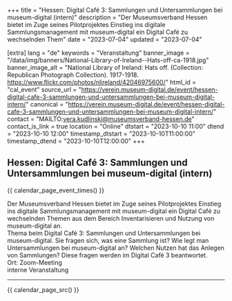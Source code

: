 +++
title = "Hessen: Digital Café 3: Sammlungen und Untersammlungen bei museum-digital (intern)"
description = "Der Museumsverband Hessen bietet im Zuge seines Pilotprojektes Einstieg ins digitale Sammlungsmanagement mit museum-digital ein Digital Café zu wechselnden Them"
date = "2023-07-04"
updated = "2023-07-04"

[extra]
lang = "de"
keywords = "Veranstaltung"
banner_image = "/data/img/banners/National-Library-of-Ireland--Hats-off-ca-1918.jpg"
banner_image_alt = "National Library of Ireland:  Hats off. (Collection: Republican Photograph Collection). 1917-1918. https://www.flickr.com/photos/nlireland/42046975600/"
html_id = "cal_event"
source_url = "https://verein.museum-digital.de/event/hessen-digital-cafe-3-sammlungen-und-untersammlungen-bei-museum-digital-intern/"
canonical = "https://verein.museum-digital.de/event/hessen-digital-cafe-3-sammlungen-und-untersammlungen-bei-museum-digital-intern/"
contact = "MAILTO:vera.kudlinski@museumsverband-hessen.de"
contact_is_link = true
location = "Online"
dtstart = "2023-10-10 11:00"
dtend = "2023-10-10 12:00"
timestamp_dtstart = "2023-10-10T11:00:00"
timestamp_dtend = "2023-10-10T12:00:00"
+++

## Hessen: Digital Café 3: Sammlungen und Untersammlungen bei museum-digital (intern)

{{ calendar_page_event_times() }}

Der Museumsverband Hessen bietet im Zuge seines Pilotprojektes Einstieg ins digitale Sammlungsmanagement mit museum-digital ein Digital Café zu wechselnden Themen aus dem Bereich Inventarisieren und Nutzung von museum-digital an. <br />
Thema beim Digital Café 3: Sammlungen und Untersammlungen bei museum-digital. Sie fragen sich, was eine Sammlung ist? Wie legt man Untersammlungen bei museum-digital an? Welchen Nutzen hat das Anlegen von Sammlungen? Diese fragen werden im Digital Café 3 beantwortet. <br />
Ort: Zoom-Meeting<br />
interne Veranstaltung

----

{{ calendar_page_src() }}